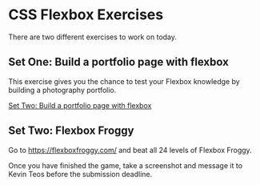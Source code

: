 # CSS Flexbox Exercises

There are two different exercises to work on today.

## Set One: Build a portfolio page with flexbox

This exercise gives you the chance to test your Flexbox knowledge by building a photography portfolio.

[Set Two: Build a portfolio page with flexbox](./portfolio/README.md)

## Set Two: Flexbox Froggy

Go to https://flexboxfroggy.com/ and beat all 24 levels of Flexbox Froggy.

Once you have finished the game, take a screenshot and message it to Kevin Teos before the submission deadline.